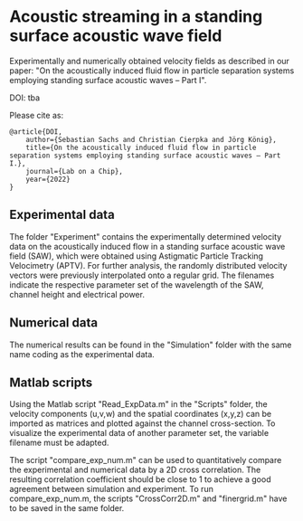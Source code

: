 # Acoustic streaming in a standing surface acoustic wave field

Experimentally and numerically obtained velocity fields as described in our paper: "On the acoustically induced fluid flow in particle separation systems employing standing surface acoustic waves – Part I".

DOI: tba

Please cite as:
```
@article{DOI, 
	author={Sebastian Sachs and Christian Cierpka and Jörg König}, 
	title={On the acoustically induced fluid flow in particle separation systems employing standing surface acoustic waves – Part I.},
	journal={Lab on a Chip},
	year={2022}
}
```
## Experimental data

The folder "Experiment" contains the experimentally determined velocity data on the acoustically induced flow in a standing surface acoustic wave field (SAW), which were obtained using Astigmatic Particle Tracking Velocimetry (APTV). For further analysis, the randomly distributed velocity vectors were previously interpolated onto a regular grid. The filenames indicate the respective parameter set of the wavelength of the SAW, channel height and electrical power.

## Numerical data

The numerical results can be found in the "Simulation" folder with the same name coding as the experimental data.

## Matlab scripts

Using the Matlab script "Read_ExpData.m" in the "Scripts" folder, the velocity components (u,v,w) and the spatial coordinates (x,y,z) can be imported as matrices and plotted against the channel cross-section. To visualize the experimental data of another parameter set, the variable filename must be adapted. 

The script "compare_exp_num.m" can be used to quantitatively compare the experimental and numerical data by a 2D cross correlation. The resulting correlation coefficient should be close to 1 to achieve a good agreement between simulation and experiment. To run compare_exp_num.m, the scripts "CrossCorr2D.m" and "finergrid.m" have to be saved in the same folder. 
